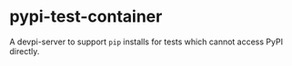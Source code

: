 # pypi-test-container
A devpi-server to support `pip` installs for tests which cannot access PyPI directly.
